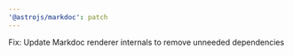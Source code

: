 ```yaml
---
'@astrojs/markdoc': patch
---
```


Fix: Update Markdoc renderer internals to remove unneeded dependencies

